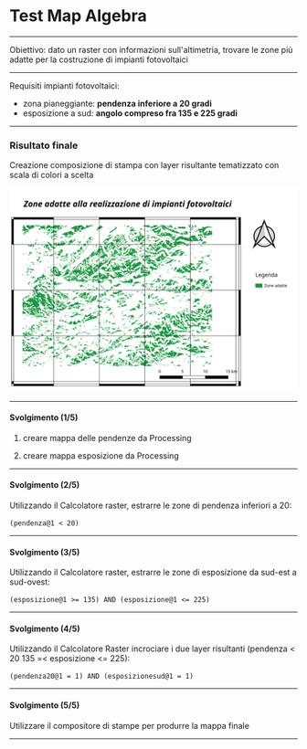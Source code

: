 # Test Map Algebra

---


Obiettivo: dato un raster con informazioni sull'altimetria, trovare le zone più
adatte per la costruzione di impianti fotovoltaici

---

Requisiti impianti fotovoltaici:

* zona pianeggiante: **pendenza inferiore a 20 gradi**
* esposizione a sud: **angolo compreso fra 135 e 225 gradi**


---

### Risultato finale

Creazione composizione di stampa con layer risultante tematizzato con scala di
colori a scelta

![Immagine](assets/mappa_fotovoltaici.png) <!-- .element: style="height:50%;width:50%;"-->

---

#### Svolgimento (1/5)

1. creare mappa delle pendenze da Processing

2. creare mappa esposizione da Processing

---

#### Svolgimento (2/5)

Utilizzando il Calcolatore raster, estrarre le zone di pendenza inferiori a 20:

    (pendenza@1 < 20)

---


#### Svolgimento (3/5)

Utilizzando il Calcolatore raster, estrarre le zone di esposizione da sud-est a sud-ovest:

    (esposizione@1 >= 135) AND (esposizione@1 <= 225)

---

#### Svolgimento (4/5)

Utilizzando il Calcolatore Raster incrociare i due layer risultanti (pendenza < 20
135 =< esposizione <= 225):

    (pendenza20@1 = 1) AND (esposizionesud@1 = 1)

---

#### Svolgimento (5/5)

Utilizzare il compositore di stampe per produrre la mappa finale

---
